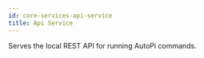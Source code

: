 ```yaml
---
id: core-services-api-service
title: Api Service
---
```



Serves the local REST API for running AutoPi commands.
